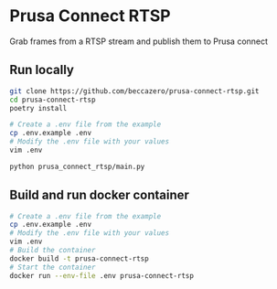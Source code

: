 # Prusa Connect RTSP

Grab frames from a RTSP stream and publish them to Prusa connect

## Run locally

```bash
git clone https://github.com/beccazero/prusa-connect-rtsp.git
cd prusa-connect-rtsp
poetry install

# Create a .env file from the example
cp .env.example .env
# Modify the .env file with your values
vim .env

python prusa_connect_rtsp/main.py
```

## Build and run docker container

```bash
# Create a .env file from the example
cp .env.example .env
# Modify the .env file with your values
vim .env
# Build the container
docker build -t prusa-connect-rtsp
# Start the container
docker run --env-file .env prusa-connect-rtsp 
```